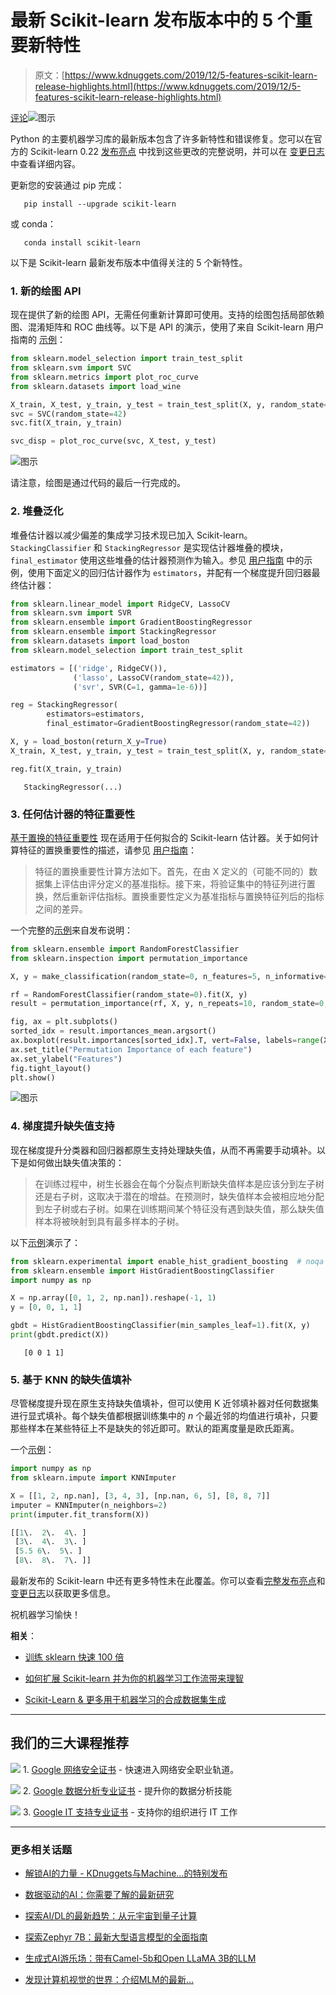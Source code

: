 # 最新 Scikit-learn 发布版本中的 5 个重要新特性

> 原文：[https://www.kdnuggets.com/2019/12/5-features-scikit-learn-release-highlights.html](https://www.kdnuggets.com/2019/12/5-features-scikit-learn-release-highlights.html)

[评论](#comments)![图示](../Images/af7c40c6dbf55897ff31b808c010e204.png)

Python 的主要机器学习库的最新版本包含了许多新特性和错误修复。您可以在官方的 Scikit-learn 0.22 [发布亮点](https://scikit-learn.org/stable/auto_examples/release_highlights/plot_release_highlights_0_22_0.html) 中找到这些更改的完整说明，并可以在 [变更日志](https://scikit-learn.org/stable/whats_new/v0.22.html#changes-0-22) 中查看详细内容。

更新您的安装通过 pip 完成：

`   pip install --upgrade scikit-learn`

或 conda：

`   conda install scikit-learn`

以下是 Scikit-learn 最新发布版本中值得关注的 5 个新特性。

### 1. 新的绘图 API

现在提供了新的绘图 API，无需任何重新计算即可使用。支持的绘图包括局部依赖图、混淆矩阵和 ROC 曲线等。以下是 API 的演示，使用了来自 Scikit-learn 用户指南的 [示例](https://scikit-learn.org/stable/visualizations.html#visualizations)：

```py
from sklearn.model_selection import train_test_split
from sklearn.svm import SVC
from sklearn.metrics import plot_roc_curve
from sklearn.datasets import load_wine

X_train, X_test, y_train, y_test = train_test_split(X, y, random_state=42)
svc = SVC(random_state=42)
svc.fit(X_train, y_train)

svc_disp = plot_roc_curve(svc, X_test, y_test)
```

![图示](../Images/78f780b3ffe836fc2e9b8333cc9f20d7.png)

请注意，绘图是通过代码的最后一行完成的。

### 2. 堆叠泛化

堆叠估计器以减少偏差的集成学习技术现已加入 Scikit-learn。`StackingClassifier` 和 `StackingRegressor` 是实现估计器堆叠的模块，`final_estimator` 使用这些堆叠的估计器预测作为输入。参见 [用户指南](https://scikit-learn.org/stable/modules/ensemble.html#stacked-generalization) 中的示例，使用下面定义的回归估计器作为 `estimators`，并配有一个梯度提升回归器最终估计器：

```py
from sklearn.linear_model import RidgeCV, LassoCV
from sklearn.svm import SVR
from sklearn.ensemble import GradientBoostingRegressor
from sklearn.ensemble import StackingRegressor
from sklearn.datasets import load_boston
from sklearn.model_selection import train_test_split

estimators = [('ridge', RidgeCV()),
              ('lasso', LassoCV(random_state=42)),
              ('svr', SVR(C=1, gamma=1e-6))]

reg = StackingRegressor(
        estimators=estimators,
        final_estimator=GradientBoostingRegressor(random_state=42))

X, y = load_boston(return_X_y=True)
X_train, X_test, y_train, y_test = train_test_split(X, y, random_state=42)

reg.fit(X_train, y_train)
```

`   StackingRegressor(...)`

### 3. 任何估计器的特征重要性

[基于置换的特征重要性](https://scikit-learn.org/stable/modules/permutation_importance.html) 现在适用于任何拟合的 Scikit-learn 估计器。关于如何计算特征的置换重要性的描述，请参见 [用户指南](https://scikit-learn.org/stable/modules/generated/sklearn.inspection.permutation_importance.html#sklearn.inspection.permutation_importance)：

> 特征的置换重要性计算方法如下。首先，在由 X 定义的（可能不同的）数据集上评估由评分定义的基准指标。接下来，将验证集中的特征列进行置换，然后重新评估指标。置换重要性定义为基准指标与置换特征列后的指标之间的差异。

一个完整的[示例](https://scikit-learn.org/stable/auto_examples/release_highlights/plot_release_highlights_0_22_0.html#permutation-based-feature-importance)来自发布说明：

```py
from sklearn.ensemble import RandomForestClassifier
from sklearn.inspection import permutation_importance

X, y = make_classification(random_state=0, n_features=5, n_informative=3)

rf = RandomForestClassifier(random_state=0).fit(X, y)
result = permutation_importance(rf, X, y, n_repeats=10, random_state=0, n_jobs=-1)

fig, ax = plt.subplots()
sorted_idx = result.importances_mean.argsort()
ax.boxplot(result.importances[sorted_idx].T, vert=False, labels=range(X.shape[1]))
ax.set_title("Permutation Importance of each feature")
ax.set_ylabel("Features")
fig.tight_layout()
plt.show()
```

![图示](../Images/a763ee46ff64e0c595bfcc16be9aeb6e.png)

### 4\. 梯度提升缺失值支持

现在梯度提升分类器和回归器都原生支持处理缺失值，从而不再需要手动填补。以下是如何做出缺失值决策的：

> 在训练过程中，树生长器会在每个分裂点判断缺失值样本是应该分到左子树还是右子树，这取决于潜在的增益。在预测时，缺失值样本会被相应地分配到左子树或右子树。如果在训练期间某个特征没有遇到缺失值，那么缺失值样本将被映射到具有最多样本的子树。

以下[示例](https://scikit-learn.org/stable/auto_examples/release_highlights/plot_release_highlights_0_22_0.html#native-support-for-missing-values-for-gradient-boosting)演示了：

```py
from sklearn.experimental import enable_hist_gradient_boosting  # noqa
from sklearn.ensemble import HistGradientBoostingClassifier
import numpy as np

X = np.array([0, 1, 2, np.nan]).reshape(-1, 1)
y = [0, 0, 1, 1]

gbdt = HistGradientBoostingClassifier(min_samples_leaf=1).fit(X, y)
print(gbdt.predict(X))
```

`   [0 0 1 1]`

### 5\. 基于 KNN 的缺失值填补

尽管梯度提升现在原生支持缺失值填补，但可以使用 K 近邻填补器对任何数据集进行显式填补。每个缺失值都根据训练集中的 *n* 个最近邻的均值进行填补，只要那些样本在某些特征上不是缺失的邻近即可。默认的距离度量是欧氏距离。

一个[示例](https://scikit-learn.org/stable/auto_examples/release_highlights/plot_release_highlights_0_22_0.html#knn-based-imputation)：

```py
import numpy as np
from sklearn.impute import KNNImputer

X = [[1, 2, np.nan], [3, 4, 3], [np.nan, 6, 5], [8, 8, 7]]
imputer = KNNImputer(n_neighbors=2)
print(imputer.fit_transform(X))
```

```py
[[1\.  2\.  4\. ]
 [3\.  4\.  3\. ]
 [5.5 6\.  5\. ]
 [8\.  8\.  7\. ]]
```

最新发布的 Scikit-learn 中还有更多特性未在此覆盖。你可以查看[完整发布亮点](https://scikit-learn.org/stable/auto_examples/release_highlights/plot_release_highlights_0_22_0.html)和[变更日志](https://scikit-learn.org/stable/whats_new/v0.22.html#changes-0-22)以获取更多信息。

祝机器学习愉快！

**相关**：

+   [训练 sklearn 快速 100 倍](/2019/09/train-sklearn-100x-faster.html)

+   [如何扩展 Scikit-learn 并为你的机器学习工作流带来理智](/2019/10/extend-scikit-learn-bring-sanity-machine-learning-workflow.html)

+   [Scikit-Learn & 更多用于机器学习的合成数据集生成](/2019/09/scikit-learn-synthetic-dataset.html)

* * *

## 我们的三大课程推荐

![](../Images/0244c01ba9267c002ef39d4907e0b8fb.png) 1\. [Google 网络安全证书](https://www.kdnuggets.com/google-cybersecurity) - 快速进入网络安全职业轨道。

![](../Images/e225c49c3c91745821c8c0368bf04711.png) 2\. [Google 数据分析专业证书](https://www.kdnuggets.com/google-data-analytics) - 提升你的数据分析技能

![](../Images/0244c01ba9267c002ef39d4907e0b8fb.png) 3\. [Google IT 支持专业证书](https://www.kdnuggets.com/google-itsupport) - 支持你的组织进行 IT 工作

* * *

### 更多相关话题

+   [解锁AI的力量 - KDnuggets与Machine…的特别发布](https://www.kdnuggets.com/2023/07/mlm-unlock-power-ai-special-release-kdnuggets-machine-learning-mastery.html)

+   [数据驱动的AI：你需要了解的最新研究](https://www.kdnuggets.com/2022/02/datacentric-ai-latest-research-need-know.html)

+   [探索AI/DL的最新趋势：从元宇宙到量子计算](https://www.kdnuggets.com/2023/07/exploring-latest-trends-aidl-metaverse-quantum-computing.html)

+   [探索Zephyr 7B：最新大型语言模型的全面指南](https://www.kdnuggets.com/exploring-the-zephyr-7b-a-comprehensive-guide-to-the-latest-large-language-model)

+   [生成式AI游乐场：带有Camel-5b和Open LLaMA 3B的LLM](https://www.kdnuggets.com/2024/02/intel-generative-ai-playground-llms-with-camel-5b-and-open-llama-3b)

+   [发现计算机视觉的世界：介绍MLM的最新…](https://www.kdnuggets.com/2024/01/mlm-discover-the-world-of-computer-vision-ebook)
